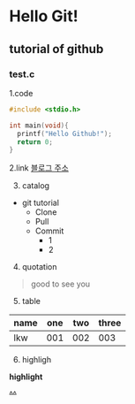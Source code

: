 # Hello Git!
## tutorial of github
### test.c

1.code
```C
#include <stdio.h>

int main(void){
  printf("Hello Github!");
  return 0;
}

```

2.link
[블로그 주소](https://velog.io/@lkwo88)

3. catalog 
* git tutorial
  * Clone
  * Pull
  * Commit
    * 1
    * 2
    
4. quotation
> good to see you

5. table 

name|one|two|three
---|---|---|---|
lkw|001|002|003|

6. highligh

**highlight**

~~^^~~

